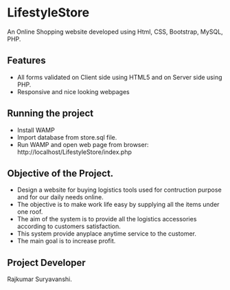 # LifestyleStore
An Online Shopping website developed using Html, CSS, Bootstrap, MySQL, PHP.


Features
--------

* All forms validated on Client side using HTML5 and on Server side using PHP.
* Responsive and nice looking webpages 

Running the project 
-------------------

* Install WAMP
* Import database from store.sql file.
* Run WAMP and open web page from browser: http://localhost/LifestyleStore/index.php



Objective of the Project.
-------------------------
 
* Design a website for buying logistics tools used for contruction purpose and for our daily needs online. 
* The objective is to make work life easy by supplying all the items under one roof. 
* The aim of the system is to provide all the logistics accessories according to customers satisfaction. 
* This system provide anyplace anytime service to the customer. 
* The main goal is to increase profit. 



Project Developer
----------------
Rajkumar Suryavanshi.

